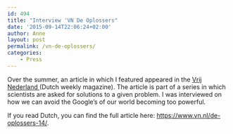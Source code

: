 ```yaml
---
id: 494
title: "Interview 'VN De Oplossers"
date: '2015-09-14T22:06:24+02:00'
author: Anne
layout: post
permalink: /vn-de-oplossers/
categories:
    - Press
---
```


Over the summer, an article in which I featured appeared in the [Vrij Nederland ](https://en.wikipedia.org/wiki/Vrij_Nederland)(Dutch weekly magazine). The article is part of a series in which scientists are asked for solutions to a given problem. I was interviewed on how we can avoid the Google’s of our world becoming too powerful.

If you read Dutch, you can find the full article here: <https://www.vn.nl/de-oplossers-14/>.